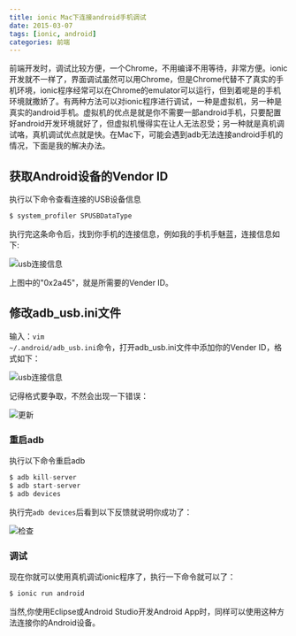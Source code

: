 ```yaml
---
title: ionic Mac下连接android手机调试
date: 2015-03-07
tags: [ionic, android]
categories: 前端
---
```



前端开发时，调试比较方便，一个Chrome，不用编译不用等待，非常方便。ionic开发就不一样了，界面调试虽然可以用Chrome，但是Chrome代替不了真实的手机环境，ionic程序经常可以在Chrome的emulator可以运行，但到着呢是的手机环境就撒娇了。有两种方法可以对ionic程序进行调试，一种是虚拟机，另一种是真实的android手机。虚拟机的优点是就是你不需要一部android手机，只要配置好android开发环境就好了，但虚拟机慢得实在让人无法忍受；另一种就是真机调试咯，真机调试优点就是快。在Mac下，可能会遇到adb无法连接android手机的情况，下面是我的解决办法。
<!-- more -->

## 获取Android设备的Vendor ID

执行以下命令查看连接的USB设备信息

``` python
$ system_profiler SPUSBDataType
```

执行完这条命令后，找到你手机的连接信息，例如我的手机手魅蓝，连接信息如下:

![usb连接信息](http://d.pcs.baidu.com/thumbnail/422fa50e99b8336a79525ee68eaa94ea?fid=1749149254-250528-231176613827012&time=1428202800&rt=pr&sign=FDTAER-DCb740ccc5511e5e8fedcff06b081203-cHKfxQvHxOWs41vd%2bypZWLOkVv0%3d&expires=8h&prisign=unknow&chkbd=0&chkv=0&size=c1920_u1080&quality=90)

上图中的"0x2a45"，就是所需要的Vender ID。

## 修改adb_usb.ini文件

输入：<code>vim ~/.android/adb_usb.ini</code>命令，打开adb_usb.ini文件中添加你的Vender ID，格式如下：

![usb连接信息](http://d.pcs.baidu.com/thumbnail/d862ccbfe7768944683165053cbe8212?fid=1749149254-250528-520240299263789&time=1428202800&rt=pr&sign=FDTAER-DCb740ccc5511e5e8fedcff06b081203-N6t8bfrhnlEuDEvNn4J7cAZi4V4%3d&expires=8h&prisign=unknow&chkbd=0&chkv=0&size=c1920_u1080&quality=90)

记得格式要争取，不然会出现一下错误：

![更新](http://d.pcs.baidu.com/thumbnail/9bc09a4ebfb0c0d1f2a226893c43f9b7?fid=1749149254-250528-983441257023133&time=1428202800&rt=pr&sign=FDTAER-DCb740ccc5511e5e8fedcff06b081203-VHC7XVRfdvTMYkEQfscxn%2b8pA5k%3d&expires=8h&prisign=unknow&chkbd=0&chkv=0&size=c1920_u1080&quality=90)

### 重启adb

执行以下命令重启adb

``` python
$ adb kill-server
$ adb start-server
$ adb devices
```
执行完<code>adb devices</code>后看到以下反馈就说明你成功了：

![检查](http://d.pcs.baidu.com/thumbnail/7fa250bf3278858e28a9da70583a3d94?fid=1749149254-250528-658210706645655&time=1428202800&rt=pr&sign=FDTAER-DCb740ccc5511e5e8fedcff06b081203-fJOG4y3Ix5Ob%2foS%2f%2b5iJxTXHYlg%3d&expires=8h&prisign=unknow&chkbd=0&chkv=0&size=c1920_u1080&quality=90)


### 调试

现在你就可以使用真机调试ionic程序了，执行一下命令就可以了：

``` python
$ ionic run android
```

当然,你使用Eclipse或Android Studio开发Android App时，同样可以使用这种方法连接你的Android设备。
